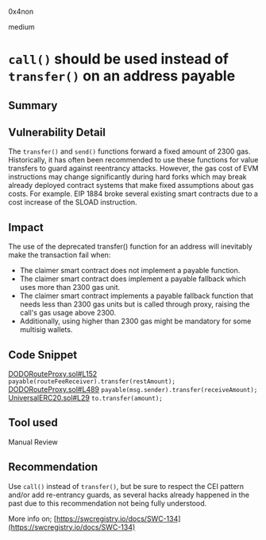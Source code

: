 0x4non

medium

# `call()` should be used instead of `transfer()` on an address payable

## Summary

## Vulnerability Detail
The `transfer()` and `send()` functions forward a fixed amount of 2300 gas. Historically, it has often been recommended to use these functions for value transfers to guard against reentrancy attacks. However, the gas cost of EVM instructions may change significantly during hard forks which may break already deployed contract systems that make fixed assumptions about gas costs. For example. EIP 1884 broke several existing smart contracts due to a cost increase of the SLOAD instruction.

## Impact
The use of the deprecated transfer() function for an address will inevitably make the transaction fail when:

- The claimer smart contract does not implement a payable function.
- The claimer smart contract does implement a payable fallback which uses more than 2300 gas unit.
- The claimer smart contract implements a payable fallback function that needs less than 2300 gas units but is called through proxy, raising the call's gas usage above 2300.
- Additionally, using higher than 2300 gas might be mandatory for some multisig wallets.


## Code Snippet
[DODORouteProxy.sol#L152](https://github.com/sherlock-audit/2022-11-dodo/blob/main/contracts/SmartRoute/DODORouteProxy.sol#L152) `payable(routeFeeReceiver).transfer(restAmount);`
[DODORouteProxy.sol#L489](https://github.com/sherlock-audit/2022-11-dodo/blob/main/contracts/SmartRoute/DODORouteProxy.sol#L489) `payable(msg.sender).transfer(receiveAmount);`
[UniversalERC20.sol#L29](https://github.com/sherlock-audit/2022-11-dodo/blob/main/contracts/SmartRoute/lib/UniversalERC20.sol#L29) `to.transfer(amount);`

## Tool used
Manual Review

## Recommendation
Use `call()` instead of `transfer()`, but be sure to respect the CEI pattern and/or add re-entrancy guards, as several hacks already happened in the past due to this recommendation not being fully understood.

More info on;
[https://swcregistry.io/docs/SWC-134](https://swcregistry.io/docs/SWC-134)

